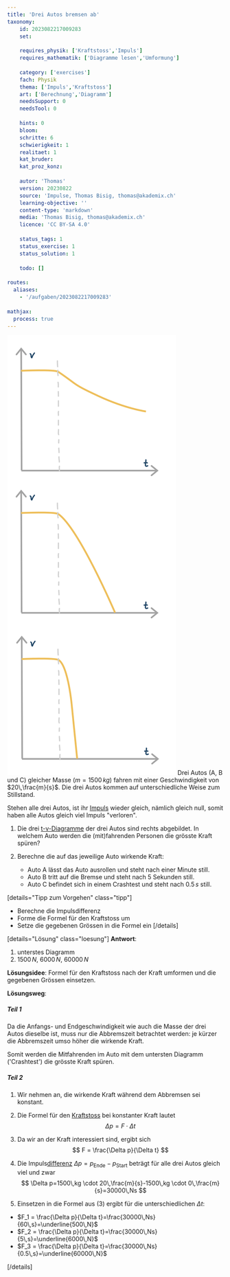 ```yaml
---
title: 'Drei Autos bremsen ab'
taxonomy:
	id: 2023082217009283
	set: 

	requires_physik: ['Kraftstoss','Impuls']
	requires_mathematik: ['Diagramme lesen','Umformung']

	category: ['exercises']
	fach: Physik
	thema: ['Impuls','Kraftstoss']
	art: ['Berechnung','Diagramm']
	needsSupport: 0
	needsTool: 0

	hints: 0
	bloom: 
	schritte: 6
	schwierigkeit: 1
	realitaet: 1
	kat_bruder:
	kat_proz_konz: 

	autor: 'Thomas'
	version: 20230822
	source: 'Impulse, Thomas Bisig, thomas@akademix.ch'
	learning-objective: ''
	content-type: 'markdown'
	media: 'Thomas Bisig, thomas@akademix.ch'
	licence: 'CC BY-SA 4.0'

	status_tags: 1
	status_exercise: 1
	status_solution: 1

	todo: []

routes:
  aliases:
    - '/aufgaben/2023082217009283'

mathjax:
  process: true
---
```

![v-t-Diagramme von drei abbremsenden Autos](drei-autos-bremsen-ab.svg?resize=250,500&class=float-right)
Drei Autos (A, B und C) gleicher Masse ($m=1500\,kg$) fahren mit einer Geschwindigkeit von $20\,\frac{m}{s}$. Die drei Autos kommen auf unterschiedliche Weise zum Stillstand.

Stehen alle drei Autos, ist ihr [Impuls](/konzepte/impuls) wieder gleich, nämlich gleich null, somit haben alle Autos gleich viel Impuls "verloren".

1. Die drei [t-v-Diagramme](/konzepte/t-v-diagramm) der drei Autos sind rechts abgebildet. In welchem Auto werden die (mit)fahrenden Personen die grösste Kraft spüren?

2. Berechne die auf das jeweilige Auto wirkende Kraft:
	- Auto A lässt das Auto ausrollen und steht nach einer Minute still.
	- Auto B tritt auf die Bremse und steht nach $5$ Sekunden still.
	- Auto C befindet sich in einem Crashtest und steht nach $0.5\,s$ still.


[details="Tipp zum Vorgehen" class="tipp"]
- Berechne die Impulsdifferenz
- Forme die Formel für den Kraftstoss um
- Setze die gegebenen Grössen in die Formel ein
[/details]

[details="Lösung" class="loesung"]
**Antwort**:
1. unterstes Diagramm
2. $1500\,N$, $6000\,N$, $60000\,N$

**Lösungsidee**: Formel für den Kraftstoss nach der Kraft umformen und die gegebenen Grössen einsetzen.

**Lösungsweg**:
##### Teil 1
Da die Anfangs- und Endgeschwindigkeit wie auch die Masse der drei Autos dieselbe ist, muss nur die Abbremszeit betrachtet werden: je kürzer die Abbremszeit umso höher die wirkende Kraft.

Somit werden die Mitfahrenden im Auto mit dem untersten Diagramm ('Crashtest') die grösste Kraft spüren.


##### Teil 2
1. Wir nehmen an, die wirkende Kraft während dem Abbremsen sei konstant.

2. Die Formel für den [Kraftstoss](/konzepte/kraftstoss) bei konstanter Kraft lautet
$$
\Delta p = F \cdot \Delta t
$$

3. Da wir an der Kraft interessiert sind, ergibt sich
$$
F = \frac{\Delta p}{\Delta t}
$$

4. Die Impuls[differenz](/konzepte/delta-schreibweise) $\Delta p=p_\textrm{Ende}-p_\textrm{Start}$ beträgt für alle drei Autos gleich viel und zwar
$$
\Delta p=1500\,kg \cdot 20\,\frac{m}{s}-1500\,kg \cdot 0\,\frac{m}{s}=30000\,Ns
$$

5. Einsetzen in die Formel aus (3) ergibt für die unterschiedlichen $\Delta t$:
- $F_1 = \frac{\Delta p}{\Delta t}=\frac{30000\,Ns}{60\,s}=\underline{500\,N}$
- $F_2 = \frac{\Delta p}{\Delta t}=\frac{30000\,Ns}{5\,s}=\underline{6000\,N}$
- $F_3 = \frac{\Delta p}{\Delta t}=\frac{30000\,Ns}{0.5\,s}=\underline{60000\,N}$

[/details]